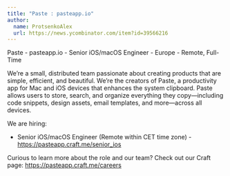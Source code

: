 ```yaml
---
title: "Paste : pasteapp.io"
author:
  name: ProtsenkoAlex
  url: https://news.ycombinator.com/item?id=39566216
---
```

Paste - pasteapp.io - Senior iOS&#x2F;macOS Engineer - Europe - Remote, Full-Time

We’re a small, distributed team passionate about creating products that are simple, efficient, and beautiful. We’re the creators of Paste, a productivity app for Mac and iOS devices that enhances the system clipboard. Paste allows users to store, search, and organize everything they copy—including code snippets, design assets, email templates, and more—across all devices.

We are hiring:

- Senior iOS&#x2F;macOS Engineer (Remote within CET time zone) - <a href="https:&#x2F;&#x2F;pasteapp.craft.me&#x2F;senior_ios" rel="nofollow">https:&#x2F;&#x2F;pasteapp.craft.me&#x2F;senior_ios</a>

Curious to learn more about the role and our team? Check out our Craft page: <a href="https:&#x2F;&#x2F;pasteapp.craft.me&#x2F;careers" rel="nofollow">https:&#x2F;&#x2F;pasteapp.craft.me&#x2F;careers</a>
